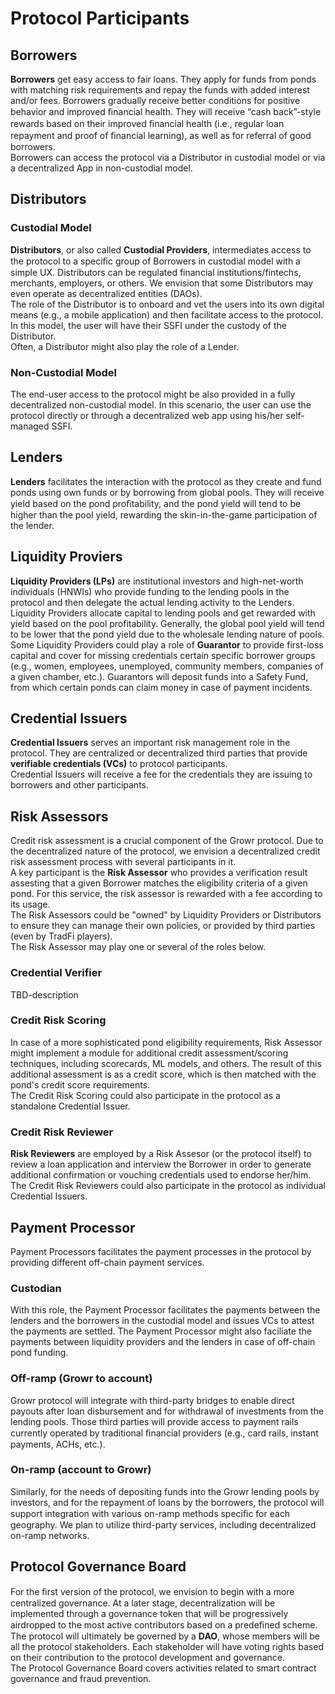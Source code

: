# Protocol Participants
## Borrowers
**Borrowers** get easy access to fair loans. They apply for funds from ponds with matching risk requirements and repay the funds with added interest and/or fees.
Borrowers gradually receive better conditions for positive behavior and improved ﬁnancial health. They will receive “cash back”-style rewards based on their improved ﬁnancial health (i.e., regular loan repayment and proof of ﬁnancial learning), as well as for referral of good borrowers.  
Borrowers can access the protocol via a Distributor in custodial model or via a decentralized App in non-custodial model.
## Distributors
### Custodial Model
**Distributors**, or also called **Custodial Providers**, intermediates access to the protocol to a speciﬁc group of Borrowers in custodial model with a simple UX. Distributors can be regulated financial institutions/fintechs, merchants, employers, or others. We envision that some Distributors may even operate as decentralized entities (DAOs).  
The role of the Distributor is to onboard and vet the users into its own digital means (e.g., a mobile application) and then facilitate access to the protocol. In this model, the user will have their SSFI under the custody of the Distributor.  
Often, a Distributor might also play the role of a Lender.
### Non-Custodial Model
The end-user access to the protocol might be also provided in a fully decentralized non-custodial model. In this scenario, the user can use the protocol directly or through a decentralized web app using his/her self-managed SSFI.
## Lenders
**Lenders** facilitates the interaction with the protocol as they create and fund ponds using own funds or by borrowing from global pools. 
They will receive yield based on the pond proﬁtability, and the pond yield will tend to be higher than the pool yield, rewarding the skin-in-the-game participation of the lender.
## Liquidity Proviers
**Liquidity Providers (LPs)** are institutional investors and high-net-worth individuals (HNWIs) who provide funding to the lending pools in the protocol and then delegate the actual lending activity to the Lenders.  
Liquidity Providers allocate capital to lending pools and get rewarded with yield based on the pool profitability. Generally, the global pool yield will tend to be lower that the pond yield due to the wholesale lending nature of pools.  
Some Liquidity Providers could play a role of **Guarantor** to provide first-loss capital and cover for missing credentials certain specific borrower groups (e.g., women, employees, unemployed, community members, companies of a given chamber, etc.). Guarantors will deposit funds into a Safety Fund, from which certain ponds can claim money in case of payment incidents.
## Credential Issuers
**Credential Issuers** serves an important risk management role in the protocol. They are centralized or decentralized third parties that provide **verifiable credentials (VCs)** to protocol participants.  
Credential Issuers will receive a fee for the credentials they are issuing to borrowers and other participants.
## Risk Assessors
Credit risk assessment is a crucial component of the Growr protocol. Due to the decentralized nature of the protocol, we envision a decentralized credit risk assessment process with several participants in it.  
A key participant is the **Risk Assessor** who provides a verification result assesting that a given Borrower matches the eligibility criteria of a given pond. For this service, the risk assessor is rewarded with a fee according to its usage.  
The Risk Assessors could be "owned" by Liquidity Providers or Distributors to ensure they can manage their own policies, or provided by third parties (even by TradFi players).  
The Risk Assessor may play one or several of the roles below.
### Credential Verifier
TBD-description
### Credit Risk Scoring
In case of a more sophisticated pond eligibility requirements, Risk Assessor might implement a module for additional credit assessment/scoring techniques, including scorecards, ML models, and others. The result of this additional assessment is as a credit score, which is then matched with the pond's credit score requirements.  
The Credit Risk Scoring could also participate in the protocol as a standalone Credential Issuer. 
### Credit Risk Reviewer
**Risk Reviewers** are employed by a Risk Assesor (or the protocol itself) to review a loan application and interview the Borrower in order to generate additional confirmation or vouching credentials used to endorse her/him.  
The Credit Risk Reviewers could also participate in the protocol as individual Credential Issuers.
## Payment Processor
Payment Processors facilitates the payment processes in the protocol by providing different off-chain payment services.
### Custodian
With this role, the Payment Processor facilitates the payments between the lenders and the borrowers in the custodial model and issues VCs to attest the payments are settled. The Payment Processor might also faciliate the payments between liquidity providers and the lenders in case of off-chain pond funding.
### Off-ramp (Growr to account)
Growr protocol will integrate with third-party bridges to enable direct payouts after loan disbursement and for withdrawal of investments from the lending pools. Those third parties will provide access to payment rails currently operated by traditional ﬁnancial providers (e.g., card rails, instant payments, ACHs, etc.).
### On-ramp (account to Growr)
Similarly, for the needs of depositing funds into the Growr lending pools by investors, and for the repayment of loans by the borrowers, the protocol will support integration with various on-ramp methods speciﬁc for each geography. We plan to utilize third-party services, including decentralized on-ramp networks.
## Protocol Governance Board
For the ﬁrst version of the protocol, we envision to begin with a more centralized governance. At a later stage, decentralization will be implemented through a governance token that will be progressively airdropped to the most active contributors based on a predeﬁned scheme. The protocol will ultimately be governed by a **DAO**, whose members will be all the protocol stakeholders. Each stakeholder will have voting rights based on their contribution to the protocol development and governance.  
The Protocol Governance Board covers activities related to smart contract governance and fraud prevention. 
